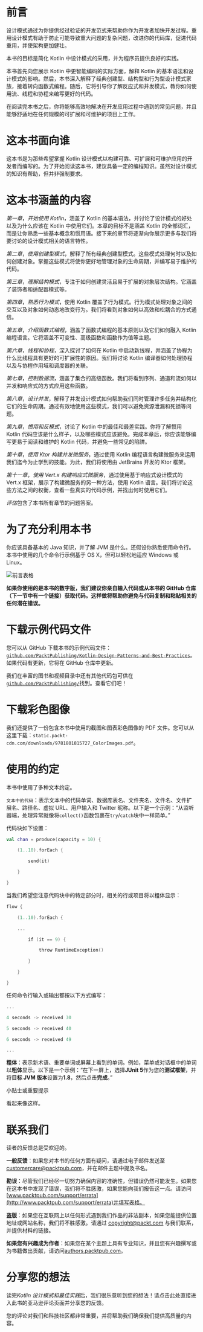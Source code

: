 # 前言

设计模式通过为你提供经过验证的开发范式来帮助你作为开发者加快开发过程。重用设计模式有助于防止可能导致重大问题的复杂问题，改进你的代码库，促进代码重用，并使架构更加健壮。

本书的目标是简化 Kotlin 中设计模式的采用，并为程序员提供良好的实践。

本书首先向您展示 Kotlin 中更智能编码的实际方面，解释 Kotlin 的基本语法和设计模式的影响。然后，本书深入解释了经典创建型、结构型和行为型设计模式家族，接着转向函数式编程。随后，它将引导你了解反应式和并发模式，教你如何使用流、线程和协程来编写更好的代码。

在阅读完本书之后，你将能够高效地解决在开发应用过程中遇到的常见问题，并且能够舒适地在任何规模的可扩展和可维护的项目上工作。

# 这本书面向谁

这本书是为那些希望掌握 Kotlin 设计模式以构建可靠、可扩展和可维护应用的开发者而编写的。为了开始阅读这本书，建议具备一定的编程知识。虽然对设计模式的知识有帮助，但并非强制要求。

# 这本书涵盖的内容

*第一章*，*开始使用 Kotlin*，涵盖了 Kotlin 的基本语法，并讨论了设计模式的好处以及为什么应该在 Kotlin 中使用它们。本章的目标不是涵盖 Kotlin 的全部词汇，而是让你熟悉一些基本概念和惯用语。接下来的章节将逐渐向你展示更多与我们将要讨论的设计模式相关的语言特性。

*第二章*，*使用创建型模式*，解释了所有经典创建型模式。这些模式处理何时以及如何创建对象。掌握这些模式将使你更好地管理对象的生命周期，并编写易于维护的代码。

*第三章*，*理解结构模式*，专注于如何创建灵活且易于扩展的对象层次结构。它涵盖了装饰者和适配器模式等。

*第四章*，*熟悉行为模式*，使用 Kotlin 覆盖了行为模式。行为模式处理对象之间的交互以及对象如何动态地改变行为。我们将看到对象如何以高效和松耦合的方式通信。

*第五章*，*介绍函数式编程*，涵盖了函数式编程的基本原则以及它们如何融入 Kotlin 编程语言。它将涵盖不可变性、高级函数和函数作为值等主题。

*第六章*，*线程和协程*，深入探讨了如何在 Kotlin 中启动新线程，并涵盖了协程为什么比线程具有更好的可扩展性的原因。我们将讨论 Kotlin 编译器如何处理协程以及与协程作用域和调度器的关联。

*第七章*，*控制数据流*，涵盖了集合的高级函数。我们将看到序列、通道和流如何以并发和响应式的方式应用这些函数。

*第八章*，*设计并发*，解释了并发设计模式如何帮助我们同时管理许多任务并结构化它们的生命周期。通过有效地使用这些模式，我们可以避免资源泄漏和死锁等问题。

*第九章*，*惯用和反模式*，讨论了 Kotlin 中的最佳和最差实践。你将了解惯用 Kotlin 代码应该是什么样子，以及哪些模式应该避免。完成本章后，你应该能够编写更易于阅读和维护的 Kotlin 代码，并避免一些常见的陷阱。

*第十章*，*使用 Ktor 构建并发微服务*，通过使用 Kotlin 编程语言构建微服务来运用我们迄今为止学到的技能。为此，我们将使用由 JetBrains 开发的 Ktor 框架。

*第十一章*，*使用 Vert.x 构建响应式微服务*，通过使用基于响应式设计模式的 Vert.x 框架，展示了构建微服务的另一种方法，使用 Kotlin 语言。我们将讨论这些方法之间的权衡，查看一些真实的代码示例，并找出何时使用它们。

*评估*包含了本书所有章节的问题答案。

# 为了充分利用本书

你应该具备基本的 Java 知识，并了解 JVM 是什么。还假设你熟悉使用命令行。本书中使用的几个命令行示例基于 OS X，但可以轻松地适应 Windows 或 Linux。

![前言表格](img/Table_Preface.jpg)

**如果你使用的是本书的数字版，我们建议你亲自输入代码或从本书的 GitHub 仓库（下一节中有一个链接）获取代码。这样做将帮助你避免与代码复制和粘贴相关的任何潜在错误。**

# 下载示例代码文件

您可以从 GitHub 下载本书的示例代码文件：[`github.com/PacktPublishing/Kotlin-Design-Patterns-and-Best-Practices`](https://github.com/PacktPublishing/Kotlin-Design-Patterns-and-Best-Practices)。如果代码有更新，它将在 GitHub 仓库中更新。

我们在丰富的图书和视频目录中还有其他代码包可供在[`github.com/PacktPublishing/`](https://github.com/PacktPublishing/)找到。查看它们吧！

# 下载彩色图像

我们还提供了一份包含本书中使用的截图和图表彩色图像的 PDF 文件。您可以从这里下载：`static.packt-cdn.com/downloads/9781801815727_ColorImages.pdf`。

# 使用的约定

本书中使用了多种文本约定。

`文本中的代码`：表示文本中的代码单词、数据库表名、文件夹名、文件名、文件扩展名、路径名、虚拟 URL、用户输入和 Twitter 昵称。以下是一个示例：“从监听器端，处理异常就像将`collect()`函数包裹在`try`/`catch`块中一样简单。”

代码块如下设置：

```kt
val chan = produce(capacity = 10) { 
```

```kt
    (1..10).forEach { 
```

```kt
        send(it) 
```

```kt
    } 
```

```kt
}
```

当我们希望您注意代码块中的特定部分时，相关的行或项目将以粗体显示：

```kt
flow {
```

```kt
    (1..10).forEach {
```

```kt
    ...
```

```kt
        if (it == 9) {
```

```kt
            throw RuntimeException()
```

```kt
        }
```

```kt
    }
```

```kt
}
```

任何命令行输入或输出都按以下方式编写：

```kt
...
```

```kt
4 seconds -> received 30
```

```kt
5 seconds -> received 40
```

```kt
6 seconds -> received 49
```

```kt
...
```

**粗体**：表示新术语、重要单词或屏幕上看到的单词。例如，菜单或对话框中的单词以**粗体**显示。以下是一个示例：“在下一屏上，选择**JUnit 5**作为您的**测试框架**，并将**目标 JVM 版本**设置为**1.8**，然后点击**完成**。”

小贴士或重要提示

看起来像这样。

# 联系我们

读者的反馈总是受欢迎的。

**一般反馈**：如果您对本书的任何方面有疑问，请通过电子邮件发送至 customercare@packtpub.com，并在邮件主题中提及书名。

**勘误**：尽管我们已经尽一切努力确保内容的准确性，但错误仍然可能发生。如果您在这本书中发现了错误，我们将不胜感激，如果您能向我们报告这一点。请访问[www.packtpub.com/support/errata](http://www.packtpub.com/support/errata)并填写表格。

**盗版**：如果您在互联网上以任何形式遇到我们作品的非法副本，如果您能提供位置地址或网站名称，我们将不胜感激。请通过 copyright@packt.com 与我们联系，并提供材料的链接。

**如果您有兴趣成为作者**：如果您在某个主题上具有专业知识，并且您有兴趣撰写或为书籍做出贡献，请访问[authors.packtpub.com](http://authors.packtpub.com)。

# 分享您的想法

读完*Kotlin 设计模式和最佳实践*后，我们很乐意听到您的想法！请点击此处直接进入此书的亚马逊评论页面并分享您的反馈。

您的评论对我们和科技社区都非常重要，并将帮助我们确保我们提供高质量的内容。
